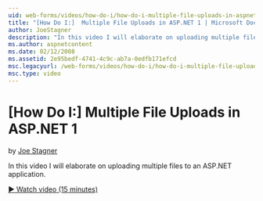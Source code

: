 ```yaml
---
uid: web-forms/videos/how-do-i/how-do-i-multiple-file-uploads-in-aspnet-1
title: "[How Do I:]  Multiple File Uploads in ASP.NET 1 | Microsoft Docs"
author: JoeStagner
description: "In this video I will elaborate on uploading multiple files to an ASP.NET application."
ms.author: aspnetcontent
ms.date: 02/12/2008
ms.assetid: 2e95bedf-4741-4c9c-ab7a-0edfb171efcd
msc.legacyurl: /web-forms/videos/how-do-i/how-do-i-multiple-file-uploads-in-aspnet-1
msc.type: video
---
```

[How Do I:]  Multiple File Uploads in ASP.NET 1
====================
by [Joe Stagner](https://github.com/JoeStagner)

In this video I will elaborate on uploading multiple files to an ASP.NET application.

[&#9654; Watch video (15 minutes)](https://channel9.msdn.com/Blogs/ASP-NET-Site-Videos/how-do-i-multiple-file-uploads-in-aspnet-1)
